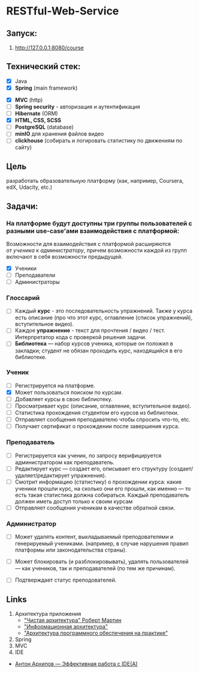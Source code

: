 # RESTful-Web-Service

## Запуск:
1. http://127.0.0.1:8080/course

## Технический стек:
- [x] Java
- [x] **Spring** (main framework)
<!-- - [x] **Spring Core**
- [x] **Spring Boot** -->
- [x] **MVC** (http)
- [ ] **Spring security** - авторизация и аутентификация
- [ ] **Hibernate** (ORM)
- [x] **HTML, CSS, SCSS**
- [ ] **PostgreSQL** (database)
- [ ] **minIO** для хранения файлов видео
- [ ] **clickhouse** (собирать и логировать статистику по движениям по сайту)

## Цель
разработать образовательную платформу (как, например, Coursera, edX, Udacity, etc.)

## Задачи:

### На платформе будут доступны три группы пользователей с разными use-case'ами взаимодействия с платформой:

Возможности для взаимодействия с платформой расширяются от *ученика* к *администратору*, причем возможности каждой из групп включают в себя возможности предыдущей.

- [x] Ученики
- [ ] Преподаватели
- [ ] Администраторы

### **Глоссарий**

- [ ] Каждый **курс** - это последовательность упражнений. Также у курса есть описание (про что этот курс, оглавление (список упражнений), вступительное видео).
- [ ] Каждое **упражнение** - текст для прочтения / видео / тест. Интерпретатор кода с проверкой решения задачи.
- [ ] **Библиотека** — набор курсов ученика, которые он положил в закладки; студент не обязан проходить курс, находящийся в его библиотеке.

### **Ученик**

- [ ] Регистрируется на платформе.
- [x] Может пользоваться поиском по курсам.
- [ ] Добавляет курсы в свою библиотеку.
- [ ] Просматривает курс (описание, оглавление, вступительное видео).
- [ ] Статистика прохождения студентом его курсов из библиотеки.
- [ ] Отправляет сообщения преподавателю чтобы спросить что-то, etc.
- [ ] Получает сертификат о прохождении после завершения курса.

### **Преподаватель**

- [ ] Регистрируется как ученик, по запросу верифицируется администратором как преподаватель.
- [ ] Редактирует курс — создает его, описывает его структуру (создает/удаляет/редактирует упражнения).
- [ ] Смотрит информацию (статистику) о прохождении курса: какие ученики прошли курс, на сколько они его прошли, как именно — то есть такая статистика должна собираться. Каждый преподаватель должен иметь доступ только к своим курсам
- [ ] Отправляет сообщения ученикам в качестве обратной связи.

### **Администратор**

- [ ] Может удалять контент, выкладываемый преподователями и генерируемый учениками. (например, в случае нарушения правил платформы или законодательства страны).
- [ ] Может блокировать (и разблокировывать), удалять пользователей — как учеников, так и преподавателей (по тем же причинам).
- [ ] Подтверждает статус преподователей.


## Links
1. Архитектура приложения
   * ["Чистая архитектура" Роберт Мартин](https://vk.com/doc44301783_469642449?hash=2e7f405cf8d7e96a43&dl=5af840b9982acd79a9)
   * ["Информационная архитектура"]()
   * ["Архитектура программного обеспечения на практике"](https://www.ozon.ru/context/detail/id/2456415/)
2. Spring
3. MVC
4. IDE
* [Антон Архипов — Эффективная работа с IDE(A)](https://www.youtube.com/watch?v=_rj7dx6c5R8)

